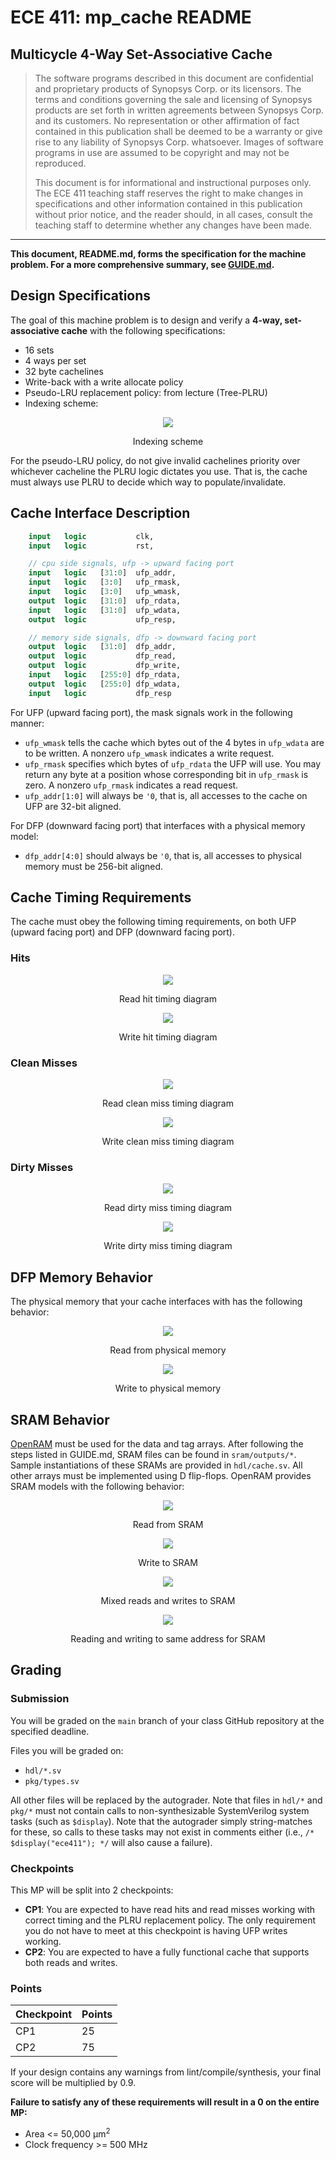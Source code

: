 # ECE 411: mp_cache README

## Multicycle 4-Way Set-Associative Cache

> The software programs described in this document are confidential
> and proprietary products of Synopsys Corp. or its licensors. The
> terms and conditions governing the sale and licensing of Synopsys
> products are set forth in written agreements between Synopsys Corp.
> and its customers. No representation or other affirmation of fact
> contained in this publication shall be deemed to be a warranty or
> give rise to any liability of Synopsys Corp. whatsoever. Images of
> software programs in use are assumed to be copyright and may not be
> reproduced.
> 
> This document is for informational and instructional purposes only.
> The ECE 411 teaching staff reserves the right to make changes in
> specifications and other information contained in this publication
> without prior notice, and the reader should, in all cases, consult
> the teaching staff to determine whether any changes have been made.

---

**This document, README.md, forms the specification for the machine
problem. For a more comprehensive summary, see [GUIDE.md](./GUIDE.md).**


## Design Specifications

The goal of this machine problem is to design and verify a **4-way,
set-associative cache** with the following specifications:
- 16 sets
- 4 ways per set
- 32 byte cachelines
- Write-back with a write allocate policy
- Pseudo-LRU replacement policy: from lecture (Tree-PLRU)
- Indexing scheme:

<p align="center">
  <img src="doc/images/address.svg"/>
  <p align="center">Indexing scheme</p>
</p>

For the pseudo-LRU policy, do not give invalid cachelines priority over
whichever cacheline the PLRU logic dictates you use. That is, the
  cache must always use PLRU to decide which way to populate/invalidate.


## Cache Interface Description

``` systemverilog
    input   logic           clk,
    input   logic           rst,

    // cpu side signals, ufp -> upward facing port
    input   logic   [31:0]  ufp_addr,
    input   logic   [3:0]   ufp_rmask,
    input   logic   [3:0]   ufp_wmask,
    output  logic   [31:0]  ufp_rdata,
    input   logic   [31:0]  ufp_wdata,
    output  logic           ufp_resp,

    // memory side signals, dfp -> downward facing port
    output  logic   [31:0]  dfp_addr,
    output  logic           dfp_read,
    output  logic           dfp_write,
    input   logic   [255:0] dfp_rdata,
    output  logic   [255:0] dfp_wdata,
    input   logic           dfp_resp

```


For UFP (upward facing port), the mask signals work in the following
manner:
- `ufp_wmask` tells the cache which bytes out of the 4 bytes in
  `ufp_wdata` are to be written. A nonzero `ufp_wmask` indicates a
  write request.
- `ufp_rmask` specifies which bytes of `ufp_rdata` the UFP will use.
  You may return any byte at a position whose corresponding bit in
  `ufp_rmask` is zero. A nonzero `ufp_rmask` indicates a read request.
- `ufp_addr[1:0]` will always be `'0`, that is, all accesses to the
  cache on UFP are 32-bit aligned.

For DFP (downward facing port) that interfaces with a physical memory
model:
- `dfp_addr[4:0]` should always be `'0`, that is, all accesses to
  physical memory must be 256-bit aligned.

## Cache Timing Requirements

The cache must obey the following timing requirements, on both UFP
(upward facing port) and DFP (downward facing port).

### Hits

<p align="center"> <img src="doc/images/cache_read_hit.svg"/> <p
  align="center">Read hit timing diagram</p> </p>

<p align="center"> <img src="doc/images/cache_write_hit.svg"/> <p
  align="center">Write hit timing diagram</p> </p>

### Clean Misses

<p align="center"> <img src="doc/images/cache_read_clean_miss.svg"/> <p
  align="center">Read clean miss timing diagram</p> </p>

<p align="center"> <img src="doc/images/cache_write_clean_miss.svg"/> <p
  align="center">Write clean miss timing diagram</p> </p>


### Dirty Misses

<p align="center"> <img src="doc/images/cache_read_dirty_miss.svg"/> <p
  align="center">Read dirty miss timing diagram</p> </p>

<p align="center"> <img src="doc/images/cache_write_dirty_miss.svg"/> <p
  align="center">Write dirty miss timing diagram</p> </p>


## DFP Memory Behavior

The physical memory that your cache interfaces with has the following
behavior:

<p align="center"> <img src="doc/images/pmem_read.svg"/> <p
  align="center">Read from physical memory</p> </p>

<p align="center"> <img src="doc/images/pmem_write.svg"/> <p
  align="center">Write to physical memory</p> </p>

## SRAM Behavior

[OpenRAM](https://openram.org/) must be used for the data and tag
arrays. After following the steps listed in GUIDE.md, SRAM files can be
found in `sram/outputs/*`. Sample instantiations of these SRAMs are
provided in `hdl/cache.sv`. All other arrays must be implemented using D
flip-flops. OpenRAM provides SRAM models with the following behavior:


<p align="center"> <img src="doc/images/sram_read.svg"/> <p
  align="center">Read from SRAM</p> </p>


<p align="center"> <img src="doc/images/sram_write.svg"/> <p
  align="center">Write to SRAM</p> </p>


<p align="center"> <img src="doc/images/sram_mixed_rw.svg"/> <p
  align="center">Mixed reads and writes to SRAM</p> </p>


<p align="center"> <img src="doc/images/sram_same_addr_rw.svg"/> <p
  align="center">Reading and writing to same address for SRAM</p> </p>


## Grading

### Submission
You will be graded on the `main` branch of your class GitHub
repository at the specified deadline.

Files you will be graded on:
- `hdl/*.sv`
- `pkg/types.sv`

All other files will be replaced by the autograder. Note that files in
`hdl/*` and `pkg/*` must not contain calls to non-synthesizable SystemVerilog
system tasks (such as `$display`). Note that the autograder simply
string-matches for these, so calls to these tasks may not exist in
comments either (i.e., `/* $display("ece411"); */` will also cause a
failure).

### Checkpoints
This MP will be split into 2 checkpoints:
- **CP1**: You are expected to have read hits and read misses working
  with correct timing and the PLRU replacement policy. The only
  requirement you do not have to meet at this checkpoint is having
  UFP writes working.
- **CP2**: You are expected to have a fully functional cache that
  supports both reads and writes.

### Points

| Checkpoint | Points |
|------------|--------|
| CP1        | 25     |
| CP2        | 75     |

If your design contains any warnings from lint/compile/synthesis, your
final score will be multiplied by 0.9.

**Failure to satisfy any of these requirements will result in a 0 on
the entire MP:**
- Area <= 50,000 μm<sup>2</sup>
- Clock frequency >= 500 MHz
